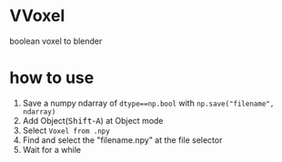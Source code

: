 # VVoxel
boolean voxel to blender

# how to use
1. Save a numpy ndarray of `dtype==np.bool` with `np.save("filename", ndarray)`
2. Add Object(<kbd>Shift</kbd>-<kbd>A</kbd>) at Object mode
3. Select `Voxel from .npy`
4. Find and select the "filename.npy" at the file selector
5. Wait for a while
